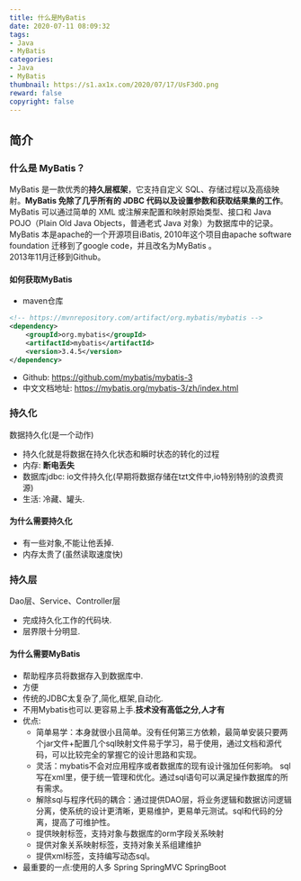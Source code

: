 ```yaml
---
title: 什么是MyBatis
date: 2020-07-11 08:09:32
tags:
- Java
- MyBatis
categories: 
- Java
- MyBatis
thumbnail: https://s1.ax1x.com/2020/07/17/UsF3dO.png
reward: false
copyright: false
---
```


## 简介
### 什么是 MyBatis？
MyBatis 是一款优秀的**持久层框架**，它支持自定义 SQL、存储过程以及高级映射。**MyBatis 免除了几乎所有的 JDBC 代码以及设置参数和获取结果集的工作**。MyBatis 可以通过简单的 XML 或注解来配置和映射原始类型、接口和 Java POJO（Plain Old Java Objects，普通老式 Java 对象）为数据库中的记录。  
MyBatis 本是apache的一个开源项目iBatis, 2010年这个项目由apache software foundation 迁移到了google code，并且改名为MyBatis 。   
2013年11月迁移到Github。

#### 如何获取MyBatis
- maven仓库   
```xml
<!-- https://mvnrepository.com/artifact/org.mybatis/mybatis -->
<dependency>
    <groupId>org.mybatis</groupId>
    <artifactId>mybatis</artifactId>
    <version>3.4.5</version>
</dependency>
```
- Github: https://github.com/mybatis/mybatis-3
- 中文文档地址: https://mybatis.org/mybatis-3/zh/index.html   

### 持久化
数据持久化(是一个动作)
- 持久化就是将数据在持久化状态和瞬时状态的转化的过程
- 内存: **断电丢失**
- 数据库jdbc: io文件持久化(早期将数据存储在tzt文件中,io特别特别的浪费资源)
- 生活: 冷藏、罐头.

#### 为什么需要持久化
- 有一些对象,不能让他丢掉.
- 内存太贵了(虽然读取速度快)

### 持久层
Dao层、Service、Controller层
- 完成持久化工作的代码块.
- 层界限十分明显.
#### 为什么需要MyBatis
- 帮助程序员将数据存入到数据库中.
- 方便
- 传统的JDBC太复杂了,简化,框架,自动化.
- 不用Mybatis也可以.更容易上手.**技术没有高低之分,人才有**
- 优点: 
    - 简单易学：本身就很小且简单。没有任何第三方依赖，最简单安装只要两个jar文件+配置几个sql映射文件易于学习，易于使用，通过文档和源代码，可以比较完全的掌握它的设计思路和实现。
    - 灵活：mybatis不会对应用程序或者数据库的现有设计强加任何影响。 sql写在xml里，便于统一管理和优化。通过sql语句可以满足操作数据库的所有需求。
    - 解除sql与程序代码的耦合：通过提供DAO层，将业务逻辑和数据访问逻辑分离，使系统的设计更清晰，更易维护，更易单元测试。sql和代码的分离，提高了可维护性。
    - 提供映射标签，支持对象与数据库的orm字段关系映射
    - 提供对象关系映射标签，支持对象关系组建维护
    - 提供xml标签，支持编写动态sql。
- 最重要的一点:使用的人多 Spring SpringMVC SpringBoot
